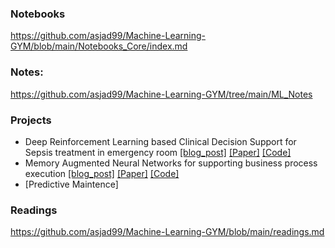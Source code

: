### Notebooks 
https://github.com/asjad99/Machine-Learning-GYM/blob/main/Notebooks_Core/index.md


### Notes:

https://github.com/asjad99/Machine-Learning-GYM/tree/main/ML_Notes 

### Projects

- Deep Reinforcement Learning based Clinical Decision Support for Sepsis treatment in emergency room  [[blog_post]](https://blog.asjadk.com/decision_support/) [[Paper]](https://link.springer.com/chapter/10.1007/978-3-030-91431-8_2) [[Code]](https://github.com/asjad99/MIMIC_RL_COACH)
- Memory Augmented Neural Networks for supporting business process execution [[blog_post]](https://blog.asjadk.com/deepprocess/) [[Paper]](https://link.springer.com/chapter/10.1007/978-3-030-91431-8_2) [[Code]](https://github.com/asjad99/DeepProcess)
- [Predictive Maintence]

### Readings

https://github.com/asjad99/Machine-Learning-GYM/blob/main/readings.md
